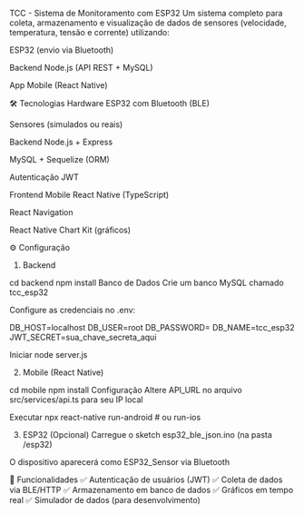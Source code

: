 TCC - Sistema de Monitoramento com ESP32
Um sistema completo para coleta, armazenamento e visualização de dados de sensores (velocidade, temperatura, tensão e corrente) utilizando:

ESP32 (envio via Bluetooth)

Backend Node.js (API REST + MySQL)

App Mobile (React Native)

🛠 Tecnologias
Hardware
ESP32 com Bluetooth (BLE)

Sensores (simulados ou reais)

Backend
Node.js + Express

MySQL + Sequelize (ORM)

Autenticação JWT

Frontend Mobile
React Native (TypeScript)

React Navigation

React Native Chart Kit (gráficos)

⚙️ Configuração
1. Backend

cd backend
npm install
Banco de Dados
Crie um banco MySQL chamado tcc_esp32

Configure as credenciais no .env:


DB_HOST=localhost
DB_USER=root
DB_PASSWORD=
DB_NAME=tcc_esp32
JWT_SECRET=sua_chave_secreta_aqui

Iniciar
node server.js

2. Mobile (React Native)

cd mobile
npm install
Configuração
Altere API_URL no arquivo src/services/api.ts para seu IP local

Executar
npx react-native run-android  # ou run-ios

3. ESP32 (Opcional)
Carregue o sketch esp32_ble_json.ino (na pasta /esp32)

O dispositivo aparecerá como ESP32_Sensor via Bluetooth

📌 Funcionalidades
✅ Autenticação de usuários (JWT)
✅ Coleta de dados via BLE/HTTP
✅ Armazenamento em banco de dados
✅ Gráficos em tempo real
✅ Simulador de dados (para desenvolvimento)


